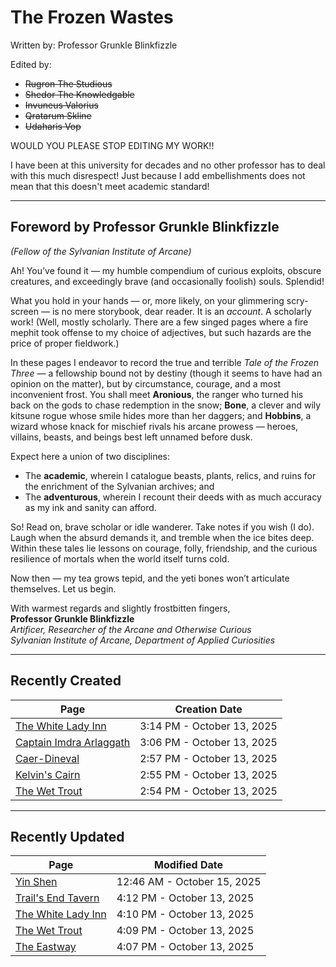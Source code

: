 # The Frozen Wastes

Written by: Professor Grunkle Blinkfizzle

Edited by:

- <del>Rugron The Studious</del>
- <del>Shedor The Knowledgable</del>
- <del>Invuneus Valorius</del>
- <del>Qratarum Skline</del>
- <del>Udaharis Vop</del>

WOULD YOU PLEASE STOP EDITING MY WORK!!

I have been at this university for decades and no other professor has to deal with this much disrespect! Just because I add embellishments does not mean that this doesn't meet academic standard!

<hr/>

## Foreword by Professor Grunkle Blinkfizzle

_(Fellow of the Sylvanian Institute of Arcane)_

Ah! You’ve found it — my humble compendium of curious exploits, obscure creatures, and exceedingly brave (and occasionally foolish) souls. Splendid!

What you hold in your hands — or, more likely, on your glimmering scry-screen — is no mere storybook, dear reader. It is an _account_. A scholarly work! (Well, mostly scholarly. There are a few singed pages where a fire mephit took offense to my choice of adjectives, but such hazards are the price of proper fieldwork.)

In these pages I endeavor to record the true and terrible _Tale of the Frozen Three_ — a fellowship bound not by destiny (though it seems to have had an opinion on the matter), but by circumstance, courage, and a most inconvenient frost. You shall meet **Aronious**, the ranger who turned his back on the gods to chase redemption in the snow; **Bone**, a clever and wily kitsune rogue whose smile hides more than her daggers; and **Hobbins**, a wizard whose knack for mischief rivals his arcane prowess — heroes, villains, beasts, and beings best left unnamed before dusk.

Expect here a union of two disciplines:

- The **academic**, wherein I catalogue beasts, plants, relics, and ruins for the enrichment of the Sylvanian archives; and
- The **adventurous**, wherein I recount their deeds with as much accuracy as my ink and sanity can afford.

So! Read on, brave scholar or idle wanderer. Take notes if you wish (I do). Laugh when the absurd demands it, and tremble when the ice bites deep. Within these tales lie lessons on courage, folly, friendship, and the curious resilience of mortals when the world itself turns cold.

Now then — my tea grows tepid, and the yeti bones won’t articulate themselves. Let us begin.

With warmest regards and slightly frostbitten fingers,  
**Professor Grunkle Blinkfizzle**  
_Artificer, Researcher of the Arcane and Otherwise Curious_  
_Sylvanian Institute of Arcane, Department of Applied Curiosities_

<hr/>

## Recently Created

| Page                                                                       | Creation Date              |
| -------------------------------------------------------------------------- | -------------------------- |
| [The White Lady Inn](../world/atlas/The%20White%20Lady%20Inn)              | 3:14 PM - October 13, 2025 |
| [Captain Imdra Arlaggath](../world/characters/Captain%20Imdra%20Arlaggath) | 3:06 PM - October 13, 2025 |
| [Caer-Dineval](../world/atlas/Caer-Dineval)                                | 2:57 PM - October 13, 2025 |
| [Kelvin's Cairn](../world/atlas/Kelvin's%20Cairn)                          | 2:55 PM - October 13, 2025 |
| [The Wet Trout](../world/atlas/The%20Wet%20Trout)                          | 2:54 PM - October 13, 2025 |

<hr/>

## Recently Updated

| Page                                                       | Modified Date              |
| ---------------------------------------------------------- | -------------------------- |
| [Yin Shen](world/characters/Yin%20Shen)                    | 12:46 AM - October 15, 2025 |
| [Trail's End Tavern](world/atlas/Trail's%20End%20Tavern)   | 4:12 PM - October 13, 2025 |
| [The White Lady Inn](world/atlas/The%20White%20Lady%20Inn) | 4:10 PM - October 13, 2025 |
| [The Wet Trout](world/atlas/The%20Wet%20Trout)             | 4:09 PM - October 13, 2025 |
| [The Eastway](world/atlas/The%20Eastway)                   | 4:07 PM - October 13, 2025 |


